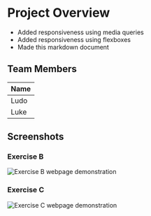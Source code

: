 # Project Overview
- Added responsiveness using media queries
- Added responsiveness using flexboxes
- Made this markdown document

## Team Members
| Name      |
| ----------|
| Ludo      |
| Luke      |

## Screenshots
### Exercise B
![Exercise B webpage demonstration](./ExerciseB.gif)

### Exercise C
![Exercise C webpage demonstration](./ExerciseC.gif)